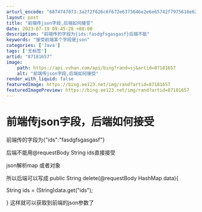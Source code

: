 ```yaml
---
arturl_encode: "6874747073:3a2f2f626c6f672e6373646e2e6e65742f7975616e626f7169:2f61727469636c652f64657461696c732f3837313831363537"
layout: post
title: "前端传json字段,后端如何接受"
date: 2023-07-19 09:45:28 +08:00
description: "前端传的字段为{ids:fasdgfsgasgasf}后端不能"
keywords: "接受前端某个字段是json"
categories: ['Java']
tags: ['无标签']
artid: "87181657"
image:
    path: https://api.vvhan.com/api/bing?rand=sj&artid=87181657
    alt: "前端传json字段,后端如何接受"
render_with_liquid: false
featuredImage: https://bing.ee123.net/img/rand?artid=87181657
featuredImagePreview: https://bing.ee123.net/img/rand?artid=87181657
---
```


# 前端传json字段，后端如何接受

前端传的字段为{"ids":"fasdgfsgasgasf"}

后端不能用@requestBody String ids直接接受

json解析map 或者对象

所以后端可以写成 public String delete(@requestBody HashMap data){

String ids = (String)data.get("ids");

} 这样就可以获取到前端的json参数了